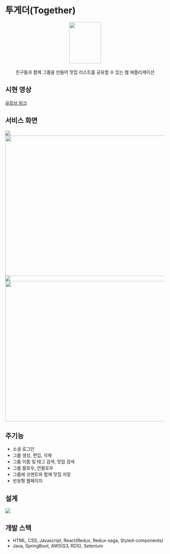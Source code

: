 # 투게더(Together)
<div align=center>
  <img src="https://user-images.githubusercontent.com/57815133/197420557-1a55dc55-41fc-4afc-8ee4-630fc5030689.png"  width="100" height="130"/>
</div>
<br/>
<div align=center>
친구들과 함께 그룹을 만들어 맛집 리스트를 공유할 수 있는 웹 애플리케이션
</div>

## 시현 영상
[유튜브 링크](https://www.youtube.com/watch?v=bjG2bpmvjdY)

## 서비스 화면
<img src="https://user-images.githubusercontent.com/57815133/197420801-68baca1b-4d41-40d4-a0fa-1990b776be7f.png" />
<img src="https://user-images.githubusercontent.com/57815133/197420960-7eb6cad9-bc80-4176-bd4e-2004e8de266e.png" width="823" height="442" />
<img src="https://user-images.githubusercontent.com/57815133/197420956-98c6987f-b9c4-4574-a988-28773ec3cd5f.png" />
<img src="https://user-images.githubusercontent.com/57815133/197421322-f20ed5a4-5cae-4b76-9b1e-9ec40918ef4f.png" width="823" height="442" />
                                                                                                                                         
## 주기능
* 소셜 로그인
* 그룹 생성, 편집, 삭제
* 그룹 이름 및 태그 검색, 맛집 검색
* 그룹 팔로우, 언팔로우
* 그룹에 코멘트와 함께 맛집 저장
* 반응형 웹페이지

## 설계
<img src="https://user-images.githubusercontent.com/57815133/197421908-8c55d3cb-a232-4e46-8ad2-bea4cc7befef.png" />

## 개발 스택
* HTML, CSS, Javascript, React(Redux, Redux-saga, Styled-components)
* Java, SpringBoot, AWS(S3, RDS), Selenium
